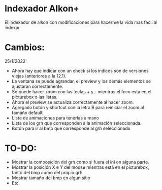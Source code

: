 # Indexador Alkon+
El indexador de alkon con modificaciones para hacerme la vida mas fácil al indexar

# Cambios:
25/1/2023:
- Ahora hay que indicar con un check si los indices son de versiones viejas (anteriores a la 12.1).
- La ventana se puede agrandar, el preview y los demás elementos se ajustaran correctamente.
- Se puede hacer zoom con las teclas + y - mientras el foco esta en el picturebox o las listas.
- Ahora el preview se actualiza correctamente al hacer zoom.
- Agregado botón y shortcut con la letra R para reiniciar el zoom al tamaño default
- Lista de animaciones para tenerlas a mano
- Lista de los grh que corresponden a la animación seleccionada.
- Botón para ir al bmp que corresponde al grh seleccionado

# TO-DO:
- Mostrar la composición del grh como si fuera el ini en alguna parte.
- Mostrar la posición X e Y del mouse mientras está en el picturebox, tanto del bmp como del propio grh
- Mostrar tamaño del bmp en algun sitio
- Etc
